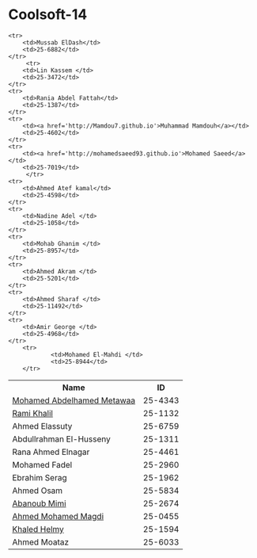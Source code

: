Coolsoft-14
===========
<table>
	<tr>
		<th>Name</th>
		<th>ID</th>
	</tr>
	<tr>
		<td><a href='http://metawaa.github.io'>Mohamed Abdelhamed Metawaa</a></td> 
		<td>25-4343</td>
	</tr>
	<tr>
		<td><a href='http://rami-khalil.github.io'>Rami Khalil</a></td>
		<td>25-1132</td>
	</tr>
	<tr>
		<td>Ahmed Elassuty </td>
		<td>25-6759</td>
	</tr>
	<tr>
		<td>Abdullrahman El-Husseny </td>
		<td>25-1311</td>
	</tr>
	<tr>
		<td>Rana Ahmed Elnagar </td>
		<td>25-4461</td>
	</tr>
	<tr>
		<td>Mohamed Fadel </td>
		<td>25-2960</td>
	</tr>
	<tr>
		<td>Ebrahim Serag </td>
		<td>25-1962</td>
	</tr>
	<tr>
		<td>Ahmed Osam </td>
		<td>25-5834</td>
	</tr>
	<tr>
		<td><a href='http://mimikian.github.io'>Abanoub Mimi</a></td>
		<td>25-2674</td>
	</tr>
	<tr>
		<td><a href='http://ahmed93.github.io'>Ahmed Mohamed Magdi</a></td> 
		<td>25-0455</td>
	</tr>
	<tr>
		<td><a href="http://khaledhelmy.github.io">Khaled Helmy</a></td>
		<td>25-1594</td>
	</tr>
	<tr>
		<td>Ahmed Moataz</td>
		<td>25-6033</td>
	</tr>

	<tr>
		<td>Mussab ElDash</td>
		<td>25-6882</td>
	</tr>
         <tr>
		<td>Lin Kassem </td>
		<td>25-3472</td>
	</tr>
	<tr>
		<td>Rania Abdel Fattah</td>
		<td>25-1387</td>
	</tr>
	<tr>
		<td><a href='http://Mamdou7.github.io'>Muhammad Mamdouh</a></td>
		<td>25-4602</td>
	</tr>
	<tr>
		<td><a href='http://mohamedsaeed93.github.io'>Mohamed Saeed</a></td>
		<td>25-7019</td>
         </tr>
	<tr>
		<td>Ahmed Atef kamal</td>
		<td>25-4598</td>
	</tr>
	<tr>
		<td>Nadine Adel </td>
		<td>25-1058</td>
	</tr>
	<tr>
		<td>Mohab Ghanim </td>
		<td>25-8957</td>
	</tr>
	<tr>
		<td>Ahmed Akram </td>
		<td>25-5201</td>
	</tr>
	<tr>
		<td>Ahmed Sharaf </td>
		<td>25-11492</td>
	</tr>
	<tr>
		<td>Amir George </td>
		<td>25-4968</td>
	</tr>
        <tr>
                <td>Mohamed El-Mahdi </td>
                <td>25-8944</td>
        </tr>   


</table>
